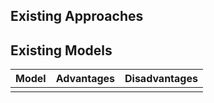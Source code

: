 ## Existing Approaches
## Existing Models

| Model | Advantages | Disadvantages |
| ----- | ---------- | ------------- |
|       |            |               |
